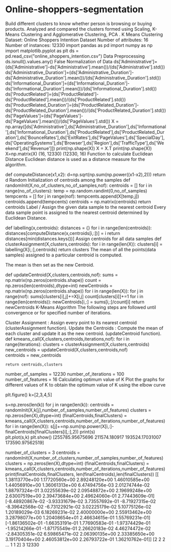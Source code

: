 # Online-shoppers-segmentation
Build different clusters to know whether person is browsing or buying products. Analyzed and compared the clusters formed using Scaling, K-Means Clustering and Agglomerative Clustering, PCA .
K Means Clustering
Dataset: Online Shoppers Intention Dataset
Number of attributes: 16
Number of instances: 12330
import pandas as pd
import numpy as np
import matplotlib.pyplot as plt
ds = pd.read_csv("online_shoppers_intention.csv")
Data Preprocessing
ds.isnull().values.any()
False
Normalization of Data
ds['Administrative']=(ds['Administrative']-ds['Administrative'].mean())/(ds['Administrative'].std())
ds['Administrative_Duration']=(ds['Administrative_Duration']-ds['Administrative_Duration'].mean())/(ds['Administrative_Duration'].std())
ds['Informational_Duration']=(ds['Informational_Duration']-ds['Informational_Duration'].mean())/(ds['Informational_Duration'].std())
ds['ProductRelated']=(ds['ProductRelated']-ds['ProductRelated'].mean())/(ds['ProductRelated'].std())
ds['ProductRelated_Duration']=(ds['ProductRelated_Duration']-ds['ProductRelated_Duration'].mean())/(ds['ProductRelated_Duration'].std())
ds['PageValues']=(ds['PageValues']-ds['PageValues'].mean())/(ds['PageValues'].std())
X = np.array([ds['Administrative'],ds['Administrative_Duration'],ds['Informational'],ds['Informational_Duration'],ds['ProductRelated'],ds['ProductRelated_Duration'],ds['BounceRates'],ds['ExitRates'],ds['PageValues'],ds['SpecialDay'],ds['OperatingSystems'],ds['Browser'],ds['Region'],ds['TrafficType'],ds['Weekend'],ds['Revenue']])
print(np.shape(X))
X = X.T
print(np.shape(X))
X=np.matrix(X)
(16, 12330)
(12330, 16)
Function to calculate Euclidean Distance
Euclidean distance is used as a distance measure for the algorithm.

def computeDistance(x1,x2):
    d=np.sqrt(np.sum(np.power((x1-x2),2)))
    return d
Random Initialization of centroids among the samples
def randomInit(X,no_of_clusters,no_of_samples,nof):
    centroids = []
    for i in range(no_of_clusters):
        temp = np.random.randint(0,no_of_samples)
        tempcents = []
        for j in range(nof):
            tempcents.append(X[temp,j])
        centroids.append(tempcents)
    centroids = np.matrix(centroids)
    return centroids
Label / Assign the given data sample to the nearest centroid
Every data sample point is assigned to the nearest centroid determined by Euclidean Distance.

def labelling(x,centroids):
    distances = {}
    for i in range(len(centroids)):
        distances[computeDistance(x,centroids[i,:])] = i
    return distances[min(distances.keys())]
Assign centroids for all data samples
def clusterAssignment(X,clusters,centroids):
    for i in range(len(X)):
        clusters[i] = labelling(X[i,:],centroids)
    return clusters
The mean of all the points(data samples) assigned to a particular centroid is computed.

The mean is then set as the new Centroid.

def updateCentroid(X,clusters,centroids,nof):
    sums = np.matrix(np.zeros(centroids.shape))
    count = np.zeros(len(centroids),dtype=int)
    newCentroids = np.matrix(np.zeros(centroids.shape))
    for i in range(len(X)):
        for j in range(nof):
            sums[clusters[i],j]+=X[i,j]
        count[clusters[i]]+=1
    for i in range(len(centroids)):
        newCentroids[i,:] = sums[i,:]/count[i]
    return newCentroids
K-Means Algorithm
The following steps are followed until convergence or for specified number of iterations.

Cluster Assignment : Assign every point to its nearest centroid (clusterAssignment function).
Update the Centroids : Compute the mean of each cluster and update it as the new centroid. (updateCentroid function).
def kmeans_call(X,clusters,centroids,iterations,nof): 
    for i in range(iterations):
        clusters = clusterAssignment(X,clusters,centroids)
        new_centroids = updateCentroid(X,clusters,centroids,nof)     
        centroids = new_centroids
        
    return centroids,clusters    
number_of_samples = 12230
number_of_iterations = 100
number_of_features = 16
Calculating optimum value of K
Plot the graphs for different values of K to obtain the optimum value of K using the elbow curve

plt.figure()
k=[2,3,4,5]

s=np.zeros(len(k))
for j in range(len(k)):
    centroids = randomInit(X,k[j],number_of_samples,number_of_features)
    clusters = np.zeros(len(X),dtype=int)
    (finalCentroids,finalClusters) = kmeans_call(X,clusters,centroids,number_of_iterations,number_of_features)
    for i in range(len(X)):
        s[j]+=np.sum(np.power(X[i,:]-finalCentroids[finalClusters[i],:],2))
print(s)    
plt.plot(s,k)
plt.show()
[255785.95675696 211574.180917   193524.17031007 173590.97562519]

number_of_clusters = 3
centroids = randomInit(X,number_of_clusters,number_of_samples,number_of_features) 
clusters = np.zeros(len(X),dtype=int)
(finalCentroids,finalClusters) = kmeans_call(X,clusters,centroids,number_of_iterations,number_of_features)
print(finalCentroids,finalClusters, len(finalCentroids),len(finalClusters))
[[ 1.38113770e+00  1.17720560e+00  2.89248120e+00  1.46010585e+00
   1.44056910e+00  1.36061313e+00  6.47494756e-03  2.01274744e-02
   1.88797324e-01  3.02255639e-02  2.09548872e+00  2.19699248e+00
   2.63007519e+00  2.39473684e+00  2.49624060e-01  2.77443609e-01]
 [-8.48920867e-02 -3.93331679e-02  3.73557692e-01 -8.71927315e-02
  -8.39642568e-02 -6.73122921e-02  3.02225179e-02  5.10775126e-02
   1.20189029e-03  6.18269231e-02  2.40000000e+00  2.55913462e+00
   3.28798077e+00  1.20408654e+01  2.46634615e-01  1.55769231e-01]
 [-1.86136502e-01 -1.66353191e-01  1.77690583e-01 -1.97374429e-01
  -1.95214266e-01 -1.87175549e-01  2.26620183e-02  4.46274472e-02
  -2.84305351e-02  6.59865471e-02  2.06390135e+00  2.33385650e+00
   3.19170404e+00  2.46053812e+00  2.26793722e-01  1.36210762e-01]] [2 2 2 ... 1 1 2] 3 12330
